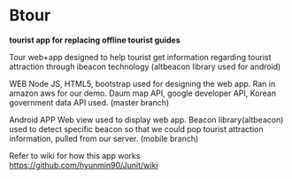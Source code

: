 Btour
=====

<strong>tourist app for replacing offline tourist guides</strong>

Tour web+app designed to help tourist get information regarding tourist attraction through ibeacon technology
(altbeacon library used for android)

WEB 
Node JS, HTML5, bootstrap used for designing the web app. Ran in amazon aws for our demo.
Daum map API, google developer API, Korean government data API used.
(master branch)

Android APP
Web view used to display web app.
Beacon library(altbeacon) used to detect specific beacon so that we could pop tourist attraction information, pulled from our server.
(mobile branch)

Refer to wiki for how this app works 
https://github.com/hyunmin90/Junit/wiki
